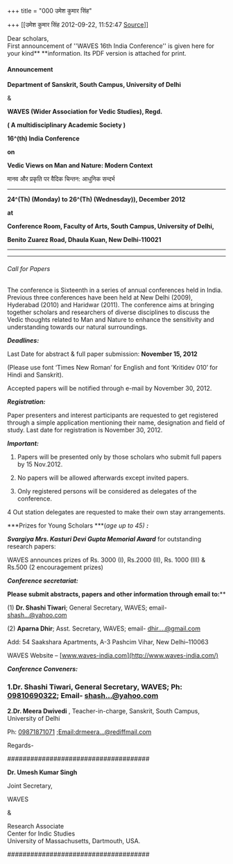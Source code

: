+++
title = "000 उमेश कुमार सिंह"

+++
[[उमेश कुमार सिंह	2012-09-22, 11:52:47 [Source](https://groups.google.com/g/bvparishat/c/ZwiChXEI2eA)]]



Dear scholars,  
First announcement of ''WAVES 16th India Conference'' is given here for your kind** **information. Its PDF version is attached for print.

#### 

#### Announcement 

**Department of Sanskrit, South Campus, University of Delhi**

&

**WAVES (Wider Association for Vedic Studies), Regd.**

**( A multidisciplinary Academic Society )**





  

**16^(th) India Conference**

**on**

**Vedic Views on Man and Nature: Modern Context**

मानव और प्रकृति पर वैदिक चिन्तन: आधुनिक सन्दर्भ

****

**24^(Th) (Monday) to 26^(Th) (Wednesday)), December 2012**

**at**

**Conference Room, Faculty of Arts, South Campus, University of Delhi,**

**Benito Zuarez Road, Dhaula Kuan, New Delhi-110021**

****

******

###### *Call for Papers*

The conference is Sixteenth in a series of annual conferences held in India. Previous three conferences have been held at New Delhi (2009), Hyderabad (2010) and Haridwar (2011). The conference aims at bringing together scholars and researchers of diverse disciplines to discuss the Vedic thoughts related to Man and Nature to enhance the sensitivity and understanding towards our natural surroundings.

***Deadlines:***

Last Date for abstract & full paper submission: **November 15, 2012**

(Please use font ‘Times New Roman’ for English and font ‘Kritidev 010’ for Hindi and Sanskrit).

Accepted papers will be notified through e-mail by November 30, 2012.

***Registration:***

Paper presenters and interest participants are requested to get registered through a simple application mentioning their name, designation and field of study. Last date for registration is November 30, 2012.

***Important:***

1. Papers will be presented only by those scholars who submit full papers by 15 Nov.2012.

2. No papers will be allowed afterwards except invited papers.

3. Only registered persons will be considered as delegates of the conference.

4 Out station delegates are requested to make their own stay arrangements.

***Prizes for Young Scholars ***(*age up to 45) **:***

***Svargiya Mrs. Kasturi Devi Gupta Memorial Award*** for outstanding research papers:

WAVES announces prizes of Rs. 3000 (I), Rs.2000 (II), Rs. 1000 (III) & Rs.500 (2 encouragement prizes)

***Conference secretariat:***

**Please submit abstracts, papers and other information through email to:****

(1) **Dr. Shashi Tiwari**; General Secretary, WAVES; email- [shash...@yahoo.com]()

(2) **Aparna Dhir**; Asst. Secretary, WAVES; email- [dhir....@gmail.com]()

 Add: 54 Saakshara Apartments, A-3 Pashcim Vihar, New Delhi–110063

WAVES Website – [www.waves-india.com](http://www.waves-india.com/)

***Conference Conveners:***

### 1.Dr. Shashi Tiwari, General Secretary, WAVES; Ph: [09810690322](tel:09810690322); Email- [shash...@yahoo.com]() 

**2.Dr. Meera Dwivedi** , Teacher-in-charge, Sanskrit, South Campus, University of Delhi


Ph: [09871871071](tel:09871871071) ;[Email:drmeera...@rediffmail.com]()

  

  

Regards-  

#####################################

**Dr. Umesh Kumar Singh**

Joint Secretary,

WAVES

  

&

  

Research Associate  
Center for Indic Studies  
University of Massachusetts, Dartmouth, USA.

  
#####################################  
  

  

